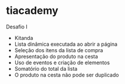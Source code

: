 # tiacademy
Desafio I
- Kitanda
- Lista dinâmica executada ao abrir a página
- Seleção dos itens da lista de compra
- Apresentação do produto na cesta
- Uso de eventos e criação de elementos
- Somatório do total da lista
- O produto na cesta não pode ser duplicado
